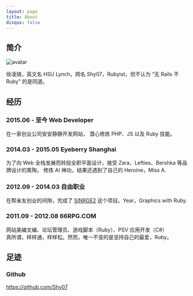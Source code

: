 ```yaml
---
layout: page
title: About
disqus: false
---
```


## 简介

![avatar](https://s.gravatar.com/avatar/2c10bae9c5a107139f3f8085a37da265?s=120)

徐凌骑，英文名 HSU Lynch，网名 Shy07，Rubyist，但不认为 “无 Rails 不 Ruby” 的是同道。

## 经历

### 2015.06 - 至今 Web Developer

在一家创业公司安安静静开发网站， 潜心修炼 PHP、JS 以及 Ruby 技能。

### 2014.03 - 2015.05 Eyeberry Shanghai

为了向 Web 全栈发展而转投全职平面设计，接受 Zara、Lefties、Bershka 等品牌设计的熏陶，
修炼 AI 神功，结果还遇到了自己的 Heroine，Miss A.

### 2012.09 - 2014.03 自由职业

在帮亲友创业的间隙，完成了 [SINRGE2][] 这个项目。Year，Graphics with Ruby.

### 2011.09 - 2012.08 66RPG.COM

网站美编文编、论坛管理员、游戏脚本（Ruby）、PSV 应用开发（C#）  
真所谓，样样通，样样松。然而，唯一不变的是坚持自己的最爱，Ruby。

## 足迹

### Github

https://github.com/Shy07



[SINRGE2]:   https://github.com/Shy07/SINRGE2  "SINRGE2"